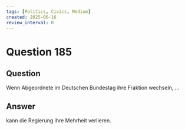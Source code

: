 ```yaml
---
tags: [Politics, Civics, Medium]
created: 2025-06-16
review_interval: 0
---
```


# Question 185

## Question

Wenn Abgeordnete im Deutschen Bundestag ihre Fraktion wechseln, …

## Answer

kann die Regierung ihre Mehrheit verlieren.
